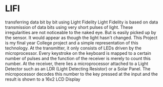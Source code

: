 # LIFI
transferring data bit by bit using Light Fidelity
Light Fidelity is based on data transmission of data bits using very short pulses of light. These irregularities are not noticeable to the naked eye. But is easily picked up by the sensor. It would appear as though the light hasn't changed. This Project is my final year College project and a simple representation of this technology. At the transmitter, it only consists of LEDs driven by the microprocessor. Every keystroke on the keyboard is mapped to a certain number of pulses and the function of the receiver is merely to count this number. At the receiver, there lies a microprocessor attached to a Light Detector such as an LDR (Light Detecting Resistor) or a Solar Panel. The micropocessor decodes this number to the key pressed at the input and the result is shown to a 16x2 LCD Display

